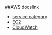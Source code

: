 ##AWS docslink
- [service category](https://docs.aws.amazon.com/index.html)
- [EC2](https://docs.aws.amazon.com/AWSEC2/latest/UserGuide/concepts.html)
- [CloudWatch](https://docs.aws.amazon.com/AmazonCloudWatch/latest/monitoring/WhatIsCloudWatch.html)
